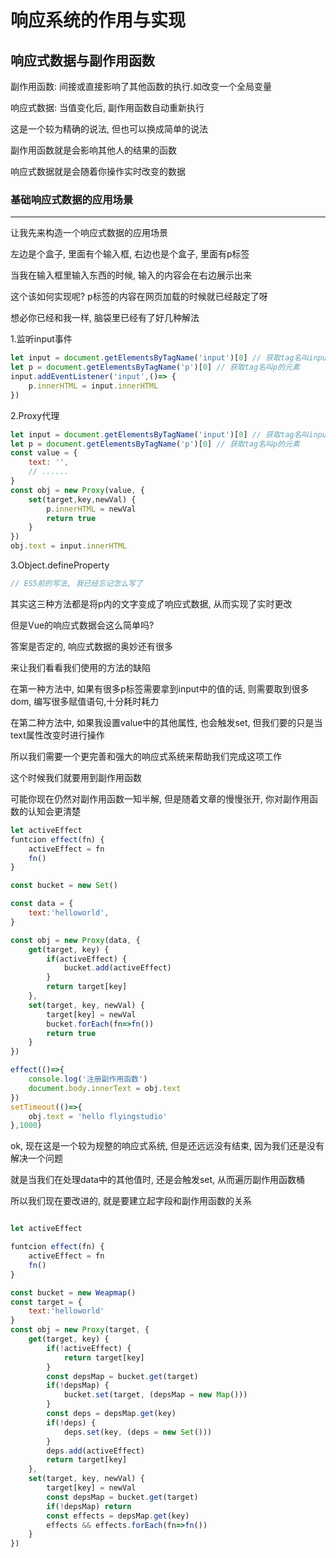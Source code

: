 # 响应系统的作用与实现

## 响应式数据与副作用函数

副作用函数: 间接或直接影响了其他函数的执行.如改变一个全局变量

响应式数据: 当值变化后, 副作用函数自动重新执行

这是一个较为精确的说法, 但也可以换成简单的说法

副作用函数就是会影响其他人的结果的函数

响应式数据就是会随着你操作实时改变的数据

### 基础响应式数据的应用场景

----------------

让我先来构造一个响应式数据的应用场景

左边是个盒子, 里面有个输入框, 右边也是个盒子, 里面有p标签

当我在输入框里输入东西的时候, 输入的内容会在右边展示出来

这个该如何实现呢? p标签的内容在网页加载的时候就已经敲定了呀

想必你已经和我一样, 脑袋里已经有了好几种解法

1.监听input事件

```javaScript
let input = document.getElementsByTagName('input')[0] // 获取tag名叫input的元素
let p = document.getElementsByTagName('p')[0] // 获取tag名叫p的元素
input.addEventListener('input',()=> {
    p.innerHTML = input.innerHTML
})
```

2.Proxy代理

```javaScript
let input = document.getElementsByTagName('input')[0] // 获取tag名叫input的元素
let p = document.getElementsByTagName('p')[0] // 获取tag名叫p的元素
const value = {
    text: '',
    // ......
}
const obj = new Proxy(value, {
    set(target,key,newVal) {    
        p.innerHTML = newVal
        return true
    }
})
obj.text = input.innerHTML
```
3.Object.defineProperty


```javaScript
// ES5前的写法, 我已经忘记怎么写了
```

其实这三种方法都是将p内的文字变成了响应式数据, 从而实现了实时更改

但是Vue的响应式数据会这么简单吗?

答案是否定的, 响应式数据的奥妙还有很多

来让我们看看我们使用的方法的缺陷

在第一种方法中, 如果有很多p标签需要拿到input中的值的话, 则需要取到很多dom, 编写很多赋值语句,十分耗时耗力

在第二种方法中, 如果我设置value中的其他属性, 也会触发set, 但我们要的只是当text属性改变时进行操作

所以我们需要一个更完善和强大的响应式系统来帮助我们完成这项工作

这个时候我们就要用到副作用函数

可能你现在仍然对副作用函数一知半解, 但是随着文章的慢慢张开, 你对副作用函数的认知会更清楚

```javaScript
let activeEffect
funtcion effect(fn) {
    activeEffect = fn
    fn()
}

const bucket = new Set()

const data = {
    text:'helloworld',
}

const obj = new Proxy(data, {
    get(target, key) {
        if(activeEffect) {
            bucket.add(activeEffect)
        }
        return target[key]
    },
    set(target, key, newVal) {
        target[key] = newVal
        bucket.forEach(fn=>fn())
        return true
    }
})

effect(()=>{
    console.log('注册副作用函数')
    document.body.innerText = obj.text
})
setTimeout(()=>{
    obj.text = 'hello flyingstudio'
},1000)
```
ok, 现在这是一个较为规整的响应式系统, 但是还远远没有结束, 因为我们还是没有解决一个问题

就是当我们在处理data中的其他值时, 还是会触发set, 从而遍历副作用函数桶

所以我们现在要改进的, 就是要建立起字段和副作用函数的关系

```JavaScript

let activeEffect

funtcion effect(fn) {
    activeEffect = fn
    fn()
}

const bucket = new Weapmap()
const target = {
    text:'helloworld'
}
const obj = new Proxy(target, {
    get(target, key) {
        if(!activeEffect) {
            return target[key]
        }
        const depsMap = bucket.get(target)
        if(!depsMap) {
            bucket.set(target, (depsMap = new Map()))
        }
        const deps = depsMap.get(key)
        if(!deps) {
            deps.set(key, (deps = new Set()))
        }
        deps.add(activeEffect)
        return target[key]
    },
    set(target, key, newVal) {
        target[key] = newVal
        const depsMap = bucket.get(target)
        if(!depsMap) return
        const effects = depsMap.get(key)
        effects && effects.forEach(fn=>fn())
    }
})
```